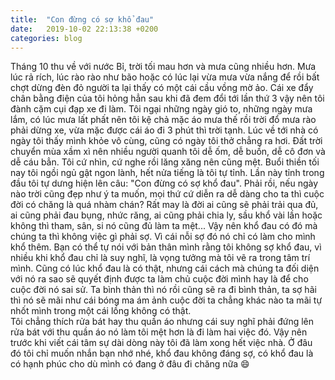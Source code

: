 ```yaml
---
title:  "Con đừng có sợ khổ đau"
date:   2019-10-02 22:13:38 +0200
categories: blog
---
```

Tháng 10 thu về với nước Bỉ, trời tối mau hơn và mưa cũng nhiều hơn. Mưa lúc rả rích, lúc rào rào như bão hoặc có lúc lại vừa mưa vừa nắng để rồi bất chợt dừng đèn đỏ người ta lại thấy có một cái cầu vồng mờ ảo. Cái xe đẩy chân bằng điện của tôi hỏng hẳn sau khi đã đem đổi tới lần thứ 3 vậy nên tôi đành cặm cụi đạp xe đi làm. Tôi ngại những ngày gió to, những ngày mưa lắm, có lúc mưa lất phất nên tôi kệ chả mặc áo mưa thế rồi trời đổ mưa rào phải dừng xe, vừa mặc được cái áo đi 3 phút thì trời tạnh. Lúc về tới nhà có ngày tôi thấy mình khỏe vô cùng, cũng có ngày tôi thở chẳng ra hơi. Đất trời chuyển mùa xầm xì nên nhiều người quanh tôi dễ ốm, dễ buồn, dễ cô đơn và dễ cáu bẳn. Tôi cứ nhìn, cứ nghe rồi lăng xăng nên cũng mệt. Buổi thiền tối nay tôi ngồi ngủ gật ngon lành, hết nửa tiếng là tôi tự tỉnh. Lần này tỉnh trong đầu tôi tự dưng hiện lên câu: "Con đừng có sợ khổ đau". Phải rồi, nếu ngày nào trời cũng đẹp như ý ta muốn, mọi thứ cứ diễn ra dễ dàng cho ta thì cuộc đời có chăng là quá nhàm chán? Rất may là đời ai cũng sẽ phải trải qua đủ, ai cũng phải đau bụng, nhức răng, ai cũng phải chia ly, sầu khổ vài lần hoặc không thì tham, sân, si nó cũng đủ làm ta mệt... Vậy nên khổ đau có đó mà chúng ta thì không việc gì phải sợ. Vì cái nỗi sợ đó nó chỉ có làm cho mình khổ thêm. Bạn có thể tự nói với bản thân mình rằng tôi không sợ khổ đau, vì nhiều khi khổ đau chỉ là suy nghĩ, là vọng tưởng mà tôi vẽ ra trong tâm trí mình. Cũng có lúc khổ đau là có thật, nhưng cái cách mà chúng ta đối diện với nó ra sao sẽ quyết định được ta làm chủ cuộc đời mình hay là để cho cuộc đời nó sai sử. Ta bình thản thì nó rồi cũng sẽ ra đi bình thản, ta sợ hãi thì nó sẽ mãi như cái bóng ma ám ảnh cuộc đời ta chẳng khác nào ta mãi tự nhốt mình trong một cái lồng không có thật.  
Tôi chẳng thích rửa bát hay thu quần áo nhưng cái suy nghĩ phải đứng lên rửa bát với thu quần áo nó làm tôi mệt hơn là đi làm hai việc đó. Vậy nên trước khi viết cái tâm sự dài dòng này tôi đã làm xong hết việc nhà. Ở đâu đó tôi chỉ muốn nhắn bạn nhớ nhé, khổ đau không đáng sợ, có khổ đau là có hạnh phúc cho dù mình có đang ở đâu đi chăng nữa :smile:

